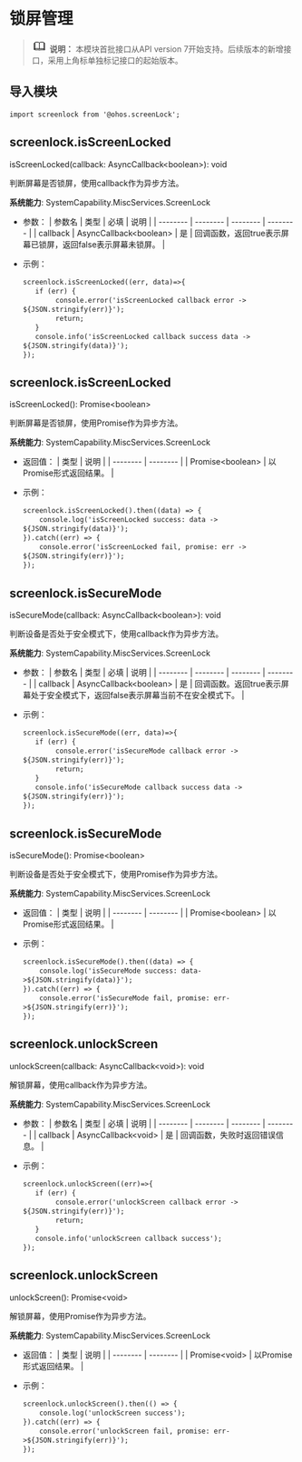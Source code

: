 # 锁屏管理

> ![icon-note.gif](public_sys-resources/icon-note.gif) **说明：**
> 本模块首批接口从API version 7开始支持。后续版本的新增接口，采用上角标单独标记接口的起始版本。


## 导入模块


```
import screenlock from '@ohos.screenLock';
```


## screenlock.isScreenLocked

isScreenLocked(callback: AsyncCallback&lt;boolean&gt;): void

判断屏幕是否锁屏，使用callback作为异步方法。

**系统能力**: SystemCapability.MiscServices.ScreenLock

- 参数：
    | 参数名 | 类型 | 必填 | 说明 | 
  | -------- | -------- | -------- | -------- |
  | callback | AsyncCallback&lt;boolean&gt; | 是 | 回调函数，返回true表示屏幕已锁屏，返回false表示屏幕未锁屏。 | 

- 示例：
  
  ```
  screenlock.isScreenLocked((err, data)=>{      
     if (err) {
          console.error('isScreenLocked callback error -> ${JSON.stringify(err)}');
          return;    
     }
     console.info('isScreenLocked callback success data -> ${JSON.stringify(data)}');
  });
  ```


## screenlock.isScreenLocked

isScreenLocked(): Promise&lt;boolean&gt;

判断屏幕是否锁屏，使用Promise作为异步方法。

**系统能力**: SystemCapability.MiscServices.ScreenLock

- 返回值：
  | 类型 | 说明 | 
  | -------- | -------- |
  | Promise&lt;boolean&gt; | 以Promise形式返回结果。 | 

- 示例：

  ```
  screenlock.isScreenLocked().then((data) => {
      console.log('isScreenLocked success: data -> ${JSON.stringify(data)}');
  }).catch((err) => {
      console.error('isScreenLocked fail, promise: err -> ${JSON.stringify(err)}');
  });
  ```


## screenlock.isSecureMode

isSecureMode(callback: AsyncCallback&lt;boolean&gt;): void


判断设备是否处于安全模式下，使用callback作为异步方法。


**系统能力**: SystemCapability.MiscServices.ScreenLock


- 参数：
    | 参数名 | 类型 | 必填 | 说明 | 
  | -------- | -------- | -------- | -------- |
  | callback | AsyncCallback&lt;boolean&gt; | 是 | 回调函数。返回true表示屏幕处于安全模式下，返回false表示屏幕当前不在安全模式下。 | 

- 示例：
  
  ```
  screenlock.isSecureMode((err, data)=>{      
     if (err) {
          console.error('isSecureMode callback error -> ${JSON.stringify(err)}');
          return;    
     }
     console.info('isSecureMode callback success data -> ${JSON.stringify(err)}');
  });
  ```


## screenlock.isSecureMode

isSecureMode(): Promise&lt;boolean&gt;

判断设备是否处于安全模式下，使用Promise作为异步方法。

**系统能力**: SystemCapability.MiscServices.ScreenLock

- 返回值：
  | 类型 | 说明 | 
  | -------- | -------- |
  | Promise&lt;boolean&gt; | 以Promise形式返回结果。 | 

- 示例：

  ```
  screenlock.isSecureMode().then((data) => {
      console.log('isSecureMode success: data->${JSON.stringify(data)}');
  }).catch((err) => {
      console.error('isSecureMode fail, promise: err->${JSON.stringify(err)}');
  });
  ```


## screenlock.unlockScreen

unlockScreen(callback: AsyncCallback&lt;void&gt;): void


解锁屏幕，使用callback作为异步方法。


**系统能力**: SystemCapability.MiscServices.ScreenLock


- 参数：
    | 参数名 | 类型 | 必填 | 说明 | 
  | -------- | -------- | -------- | -------- |
  | callback | AsyncCallback&lt;void&gt; | 是 | 回调函数，失败时返回错误信息。 | 

- 示例：
  
  ```
  screenlock.unlockScreen((err)=>{      
     if (err) {
          console.error('unlockScreen callback error -> ${JSON.stringify(err)}');
          return;    
     }
     console.info('unlockScreen callback success');
  });
  ```


## screenlock.unlockScreen

unlockScreen(): Promise&lt;void&gt;

解锁屏幕，使用Promise作为异步方法。

**系统能力**: SystemCapability.MiscServices.ScreenLock

- 返回值：
    | 类型 | 说明 | 
  | -------- | -------- |
  | Promise&lt;void&gt; | 以Promise形式返回结果。 | 

- 示例：
  
  ```
  screenlock.unlockScreen().then(() => {
      console.log('unlockScreen success');
  }).catch((err) => {
      console.error('unlockScreen fail, promise: err->${JSON.stringify(err)}');
  });
  ```
